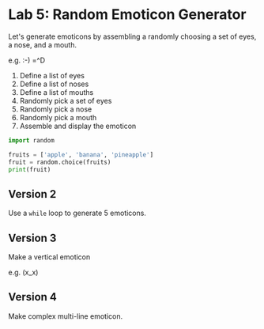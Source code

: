 
# Lab 5: Random Emoticon Generator

Let's generate emoticons by assembling a randomly choosing a set of eyes, a nose, and a mouth.

e.g. :-) =^D

1. Define a list of eyes
2. Define a list of noses
3. Define a list of mouths
4. Randomly pick a set of eyes
5. Randomly pick a nose
6. Randomly pick a mouth
7. Assemble and display the emoticon


```python
import random

fruits = ['apple', 'banana', 'pineapple']
fruit = random.choice(fruits)
print(fruit)
```

## Version 2

Use a `while` loop to generate 5 emoticons.

## Version 3

Make a vertical emoticon

e.g. (x_x)

## Version 4

Make complex multi-line emoticon.